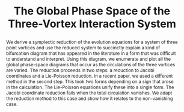 ---
# Documentation: https://wowchemy.com/docs/managing-content/

title: "The Global Phase Space of the Three-Vortex Interaction System"
authors: [admin,roy-goodman]
date: 


# Schedule page publish date (NOT publication's date).
publishDate: 2025-04-22T21:56:21-04:00

# Publication type.
# Legend: 0 = Uncategorized; 1 = Conference paper; 2 = Journal article;
# 3 = Preprint / Working Paper; 4 = Report; 5 = Book; 6 = Book section;
# 7 = Thesis; 8 = Patent
publication_types: ["Preprint"]

# Publication name and optional abbreviated publication name.
publication: "The Global Phase Space of the Three-Vortex Interaction System"
publication_short: "The Global Phase Space of the Three-Vortex Interaction System"

abstract: "We derive a symplectic reduction of the evolution equations for a system of three point vortices and use the reduced system to succinctly explain a kind of bifurcation diagram that has appeared in the literature in a form that was difficult to understand and interpret. Using this diagram, we enumerate and plot all the global phase-space diagrams that occur as the circulations of the three vortices are varied. The reduction proceeds in two steps: a reduction to Jacobi coordinates and a Lie-Poisson reduction. In a recent paper, we used a different method in the second step. This took two forms depending on a sign that arose in the calculation. The Lie-Poisson equations unify these into a single form. The Jacobi coordinate reduction fails when the total circulation vanishes. We adapt the reduction method to this case and show how it relates to the non-vanishing case."

# Summary. An optional shortened abstract.
summary: "We derive a symplectic reduction of the evolution equations for a system of three point vortices and use the reduced system to succinctly explain a kind of bifurcation diagram that has appeared in the literature in a form that was difficult to understand and interpret. Using this diagram, we enumerate and plot all the global phase-space diagrams that occur as the circulations of the three vortices are varied. The reduction proceeds in two steps: a reduction to Jacobi coordinates and a Lie-Poisson reduction. In a recent paper, we used a different method in the second step. This took two forms depending on a sign that arose in the calculation. The Lie-Poisson equations unify these into a single form. The Jacobi coordinate reduction fails when the total circulation vanishes. We adapt the reduction method to this case and show how it relates to the non-vanishing case."

categories: ["published"]
featured: true


links:
  - name: arXiv
    url: "https://arxiv.org/abs/2504.16038"
  

url_pdf:
url_code:
url_dataset:
url_poster:
url_project:
url_slides:
url_source:
url_video:

# Featured image
# To use, add an image named `featured.jpg/png` to your page's folder. 
# Focal points: Smart, Center, TopLeft, Top, TopRight, Left, Right, BottomLeft, Bottom, BottomRight.
image:
  caption: ""
  focal_point: ""
  preview_only: false

# Associated Projects (optional).
#   Associate this publication with one or more of your projects.
#   Simply enter your project's folder or file name without extension.
#   E.g. `internal-project` references `content/project/internal-project/index.md`.
#   Otherwise, set `projects: []`.
projects: []
---